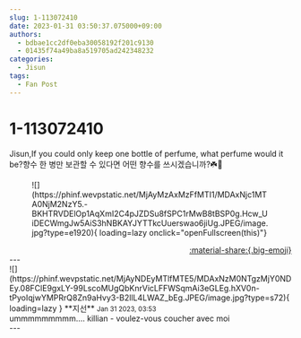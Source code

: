 ```yaml
---
slug: 1-113072410
date: 2023-01-31 03:50:37.075000+09:00
authors:
  - bdbae1cc2df0eba30058192f201c9130
  - 01435f74a49ba8a519705ad242348232
categories:
  - Jisun
tags:
  - Fan Post
---
```


# 1-113072410

<div class="post-container" markdown="1">
<div class="content-container md-sidebar__scrollwrap" markdown="1">

Jisun,If you could only keep one bottle of perfume, what perfume would it be?향수 한 병만 보관할 수 있다면 어떤 향수를 쓰시겠습니까?☘️🥺
<figure markdown="1">
![](https://phinf.wevpstatic.net/MjAyMzAxMzFfMTI1/MDAxNjc1MTA0NjM2NzY5.-BKHTRVDElOp1AqXmI2C4pJZDSu8fSPC1rMwB8tBSP0g.Hcw_UiDECWmgJw5AiS3hNBKAYJYTTkcUuerswao6jiUg.JPEG/image.jpg?type=e1920){ loading=lazy onclick="openFullscreen(this)"}
</figure>


</div>
</div>

<div style="text-align: right;" markdown="1">
<a href="https://weverse.io/fromis9/fanpost/1-113072410" style="text-align: right;">:material-share:{.big-emoji}</a>
</div>
---

<div class="comments-container md-sidebar__scrollwrap" markdown="1">
<div class="comment" markdown="1">
<div class='id-container' markdown="1">
![](https://phinf.wevpstatic.net/MjAyNDEyMTlfMTE5/MDAxNzM0NTgzMjY0NDEy.08FClE9gxLY-99LscoMUgQbKnrVicLFFWSqmAi3eGLEg.hXV0n-tPyoIqjwYMPRrQ8Zn9aHvy3-B2llL4LWAZ_bEg.JPEG/image.jpg?type=s72){ loading=lazy }
**<span class="artist">지선</span>** <small>Jan 31 2023, 03:53</small><br>
</div>
<div class='comment-body' markdown="1">
ummmmmmmmm.... killian - voulez-vous coucher avec moi
</div>
</div>
</div>
---
